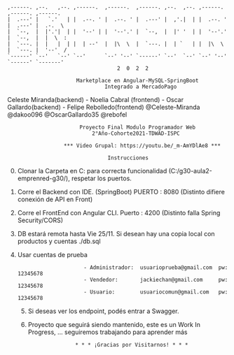                                                                                            
    ,------. ,--.   ,--. ,------.  ,------.  ,------. ,--.  ,--. ,------.  ,------. ,------.   
    |  .---' |   `.'   | |  .--. ' |  .--. ' |  .---' |  ,'.|  | |  .--. ' |  .---' |  .-.  \  
    |  `--,  |  |'.'|  | |  '--' | |  '--'.' |  `--,  |  |' '  | |  '--'.' |  `--,  |  |  \  : 
    |  `---. |  |   |  | |  | --'  |  |\  \  |  `---. |  | `   | |  |\  \  |  `---. |  '--'  / 
    `------' `--'   `--' `--'      `--' '--' `------' `--'  `--' `--' '--' `------' `-------'  
                                       2  0  2  2 
                                      
                          Marketplace en Angular-MySQL-SpringBoot
                                   Integrado a MercadoPago
                                      
 Celeste Miranda(backend) - Noelia Cabral (frontend) - Oscar Gallardo(backend) - Felipe Rebolledo(frontend)
      @Celeste-Miranda         @dakoo096                  @OscarGallardo35              @rebofel  
                        
                        
                           Proyecto Final Modulo Programador Web 
                               2°Año-Cohorte2021-TDWAD-ISPC
                  
                      *** Video Grupal: https://youtu.be/_m-AmYDlAe8 ***
                    
                                    Instrucciones
                                    
   0. Clonar la Carpeta en C: para correcta funcionalidad (C:/g30-aula2-emprenred-g30/), respetar los puertos.         
   1. Corre el Backend con IDE. (SpringBoot) PUERTO : 8080 (Distinto difiere conexión de API en Front)
   2. Corre el FrontEnd con Angular CLI. Puerto : 4200  (Distinto falla Spring Security/CORS) 
   3. DB estará remota hasta Vie 25/11. Si desean hay una copia local con productos y cuentas ./db.sql
   4. Usar cuentas de prueba 
                 
                               - Administrador:  usuarioprueba@gmail.com  pw: 12345678
                               - Vendedor:       jackiechan@gmail.com     pw: 12345678
                               - Usuario:        usuariocomun@gmail.com   pw: 12345678
                               
       5. Si deseas ver los endpoint, podés entrar a Swagger. 
       6. Proyecto que seguirá siendo mantenido, este es un Work In Progress,
                                                              ... seguiremos trabajando para aprender más
                                                          
        
                             * * * ¡Gracias por Visitarnos! * * *
